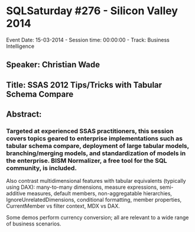 # SQLSaturday #276 - Silicon Valley 2014
Event Date: 15-03-2014 - Session time: 00:00:00 - Track: Business Intelligence
## Speaker: Christian Wade
## Title: SSAS 2012 Tips/Tricks with Tabular Schema Compare
## Abstract:
### Targeted at experienced SSAS practitioners, this session covers topics geared to enterprise implementations such as tabular schema compare, deployment of large tabular models, branching/merging models, and standardization of models in the enterprise. BISM Normalizer, a free tool for the SQL community, is included.

Also contrast multidimensional features with tabular equivalents (typically using DAX): many-to-many dimensions, measure expressions, semi-additive measures, default members, non-aggregatable hierarchies, IgnoreUnrelatedDimensions, conditional formatting, member properties, CurrentMember vs filter context, MDX vs DAX.

Some demos perform currency conversion; all are relevant to a wide range of business scenarios.
